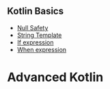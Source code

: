 
## Kotlin Basics

- [Null Safety](kotlin/null_safety.md)
- [String Template](kotlin/string_template.md)
- [If expression](kotlin/if_expression.md)
- [When expression](kotlin/when_expression.md)


# Advanced Kotlin
